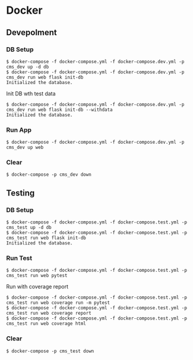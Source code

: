 # Docker

## Devepolment

### DB Setup

```
$ docker-compose -f docker-compose.yml -f docker-compose.dev.yml -p cms_dev up -d db
$ docker-compose -f docker-compose.yml -f docker-compose.dev.yml -p cms_dev run web flask init-db
Initialized the database.
```

Init DB wth test data

```
$ docker-compose -f docker-compose.yml -f docker-compose.dev.yml -p cms_dev run web flask init-db --withdata
Initialized the database.
```

### Run App

```
$ docker-compose -f docker-compose.yml -f docker-compose.dev.yml -p cms_dev up web
```

### Clear

```
$ docker-compose -p cms_dev down
```

## Testing

### DB Setup

```
$ docker-compose -f docker-compose.yml -f docker-compose.test.yml -p cms_test up -d db
$ docker-compose -f docker-compose.yml -f docker-compose.test.yml -p cms_test run web flask init-db
Initialized the database.
```

### Run Test

```
$ docker-compose -f docker-compose.yml -f docker-compose.test.yml -p cms_test run web pytest
```

Run with coverage report

```
$ docker-compose -f docker-compose.yml -f docker-compose.test.yml -p cms_test run web coverage run -m pytest
$ docker-compose -f docker-compose.yml -f docker-compose.test.yml -p cms_test run web coverage report
$ docker-compose -f docker-compose.yml -f docker-compose.test.yml -p cms_test run web coverage html 
```

### Clear

```
$ docker-compose -p cms_test down
```
